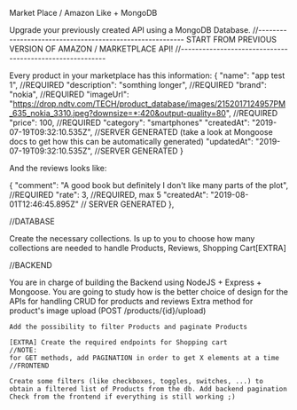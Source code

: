 Market Place / Amazon Like + MongoDB

Upgrade your previously created API using a MongoDB Database.
//---------------------------------------------------------
START FROM PREVIOUS VERSION OF AMAZON / MARKETPLACE API!
//---------------------------------------------------------

Every product in your marketplace has this information:
{
"name": "app test 1", //REQUIRED
"description": "somthing longer", //REQUIRED
"brand": "nokia", //REQUIRED
"imageUrl": "https://drop.ndtv.com/TECH/product_database/images/2152017124957PM_635_nokia_3310.jpeg?downsize=*:420&output-quality=80", //REQUIRED
"price": 100, //REQUIRED
"category": "smartphones"
"createdAt": "2019-07-19T09:32:10.535Z", //SERVER GENERATED (take a look at Mongoose docs to get how this can be automatically generated)
"updatedAt": "2019-07-19T09:32:10.535Z", //SERVER GENERATED
}

And the reviews looks like:

{
"comment": "A good book but definitely I don't like many parts of the plot", //REQUIRED
"rate": 3, //REQUIRED, max 5
"createdAt": "2019-08-01T12:46:45.895Z" // SERVER GENERATED
},

//DATABASE

Create the necessary collections. Is up to you to choose how many collections are needed to handle Products, Reviews, Shopping Cart[EXTRA]

//BACKEND

You are in charge of building the Backend using NodeJS + Express + Mongoose.
You are going to study how is the better choice of design for the APIs for handling CRUD for products and reviews
Extra method for product's image upload (POST /products/{id}/upload)

    Add the possibility to filter Products and paginate Products

    [EXTRA] Create the required endpoints for Shopping cart
    //NOTE:
    for GET methods, add PAGINATION in order to get X elements at a time
    //FRONTEND

    Create some filters (like checkboxes, toggles, switches, ...) to obtain a filtered list of Products from the db. Add backend pagination
    Check from the frontend if everything is still working ;)
